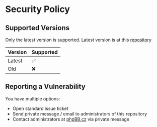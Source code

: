 # Security Policy

## Supported Versions

Only the latest version is supported.
Latest version is at this [repository](https://github.com/R3gi/phpbb-cz/)

| Version | Supported          |
| ------- | ------------------ |
| Latest  | :white_check_mark: |
| Old     | :x:                |

## Reporting a Vulnerability

You have multiple options:
* Open standard issue ticket
* Send private message / email to administrators of this repository
* Contact administrators at [phpBB.cz](https://www.phpbb.cz/tym) via private message
